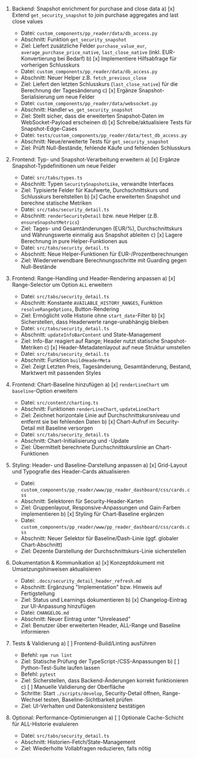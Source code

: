 1. Backend: Snapshot enrichment for purchase and close data
   a) [x] Extend `get_security_snapshot` to join purchase aggregates and last close values
      - Datei: `custom_components/pp_reader/data/db_access.py`
      - Abschnitt: Funktion `get_security_snapshot`
      - Ziel: Liefert zusätzliche Felder `purchase_value_eur`, `average_purchase_price_native`, `last_close_native` (inkl. EUR-Konvertierung bei Bedarf)
   b) [x] Implementiere Hilfsabfrage für vorherigen Schlusskurs
      - Datei: `custom_components/pp_reader/data/db_access.py`
      - Abschnitt: Neuer Helper z.B. `fetch_previous_close`
      - Ziel: Liefert den letzten Schlusskurs (`last_close_native`) für die Berechnung der Tagesänderung
   c) [x] Ergänze Snapshot-Serialisierung um neue Felder
      - Datei: `custom_components/pp_reader/data/websocket.py`
      - Abschnitt: Handler `ws_get_security_snapshot`
      - Ziel: Stellt sicher, dass die erweiterten Snapshot-Daten im WebSocket-Payload erscheinen
   d) [x] Schreibe/aktualisiere Tests für Snapshot-Edge-Cases
      - Datei: `tests/custom_components/pp_reader/data/test_db_access.py`
      - Abschnitt: Neue/erweiterte Tests für `get_security_snapshot`
      - Ziel: Prüft Null-Bestände, fehlende Käufe und fehlenden Schlusskurs

2. Frontend: Typ- und Snapshot-Verarbeitung erweitern
   a) [x] Ergänze Snapshot-Typdefinitionen um neue Felder
      - Datei: `src/tabs/types.ts`
      - Abschnitt: Typen `SecuritySnapshotLike`, verwandte Interfaces
      - Ziel: Typisierte Felder für Kaufwerte, Durchschnittskurs und Schlusskurs bereitstellen
   b) [x] Cache erweiterten Snapshot und berechne statische Metriken
      - Datei: `src/tabs/security_detail.ts`
      - Abschnitt: `renderSecurityDetail` bzw. neue Helper (z.B. `ensureSnapshotMetrics`)
      - Ziel: Tages- und Gesamtänderungen (EUR/%), Durchschnittskurs und Währungswerte einmalig aus Snapshot ableiten
   c) [x] Lagere Berechnung in pure Helper-Funktionen aus
      - Datei: `src/tabs/security_detail.ts`
      - Abschnitt: Neue Helper-Funktionen für EUR-/Prozentberechnungen
      - Ziel: Wiederverwendbare Berechnungsschritte mit Guarding gegen Null-Bestände

3. Frontend: Range-Handling und Header-Rendering anpassen
   a) [x] Range-Selector um Option `ALL` erweitern
      - Datei: `src/tabs/security_detail.ts`
      - Abschnitt: Konstante `AVAILABLE_HISTORY_RANGES`, Funktion `resolveRangeOptions`, Button-Rendering
      - Ziel: Ermöglicht volle Historie ohne `start_date`-Filter
   b) [x] Sicherstellen, dass Headerwerte range-unabhängig bleiben
      - Datei: `src/tabs/security_detail.ts`
      - Abschnitt: `updateInfoBarContent` und State-Management
      - Ziel: Info-Bar reagiert auf Range; Header nutzt statische Snapshot-Metriken
   c) [x] Header-Metadatenlayout auf neue Struktur umstellen
      - Datei: `src/tabs/security_detail.ts`
      - Abschnitt: Funktion `buildHeaderMeta`
      - Ziel: Zeigt Letzten Preis, Tagesänderung, Gesamtänderung, Bestand, Marktwert mit passenden Styles

4. Frontend: Chart-Baseline hinzufügen
   a) [x] `renderLineChart` um `baseline`-Option erweitern
      - Datei: `src/content/charting.ts`
      - Abschnitt: Funktionen `renderLineChart`, `updateLineChart`
      - Ziel: Zeichnet horizontale Linie auf Durchschnittskursniveau und entfernt sie bei fehlenden Daten
   b) [x] Chart-Aufruf im Security-Detail mit Baseline versorgen
      - Datei: `src/tabs/security_detail.ts`
      - Abschnitt: Chart-Initialisierung und -Update
      - Ziel: Übermittelt berechnete Durchschnittskurslinie an Chart-Funktionen

5. Styling: Header- und Baseline-Darstellung anpassen
   a) [x] Grid-Layout und Typografie des Header-Cards aktualisieren
      - Datei: `custom_components/pp_reader/www/pp_reader_dashboard/css/cards.css`
      - Abschnitt: Selektoren für Security-Header-Karten
      - Ziel: Gruppenlayout, Responsive-Anpassungen und Gain-Farben implementieren
   b) [x] Styling für Chart-Baseline ergänzen
      - Datei: `custom_components/pp_reader/www/pp_reader_dashboard/css/cards.css`
      - Abschnitt: Neuer Selektor für Baseline/Dash-Linie (ggf. globaler Chart-Abschnitt)
      - Ziel: Dezente Darstellung der Durchschnittskurs-Linie sicherstellen

6. Dokumentation & Kommunikation
   a) [x] Konzeptdokument mit Umsetzungshinweisen aktualisieren
      - Datei: `.docs/security_detail_header_refresh.md`
      - Abschnitt: Ergänzung "Implementation" bzw. Hinweis auf Fertigstellung
      - Ziel: Status und Learnings dokumentieren
   b) [x] Changelog-Eintrag zur UI-Anpassung hinzufügen
      - Datei: `CHANGELOG.md`
      - Abschnitt: Neuer Eintrag unter "Unreleased"
      - Ziel: Benutzer über erweiterten Header, ALL-Range und Baseline informieren

7. Tests & Validierung
   a) [ ] Frontend-Build/Linting ausführen
      - Befehl: `npm run lint`
      - Ziel: Statische Prüfung der TypeScript-/CSS-Anpassungen
   b) [ ] Python-Test-Suite laufen lassen
      - Befehl: `pytest`
      - Ziel: Sicherstellen, dass Backend-Änderungen korrekt funktionieren
   c) [ ] Manuelle Validierung der Oberfläche
      - Schritte: Start `./scripts/develop`, Security-Detail öffnen, Range-Wechsel testen, Baseline-Sichtbarkeit prüfen
      - Ziel: UI-Verhalten und Datenkonsistenz bestätigen

8. Optional: Performance-Optimierungen
   a) [ ] Optionale Cache-Schicht für ALL-Historie evaluieren
      - Datei: `src/tabs/security_detail.ts`
      - Abschnitt: Historien-Fetch/State-Management
      - Ziel: Wiederholte Vollabfragen reduzieren, falls nötig
